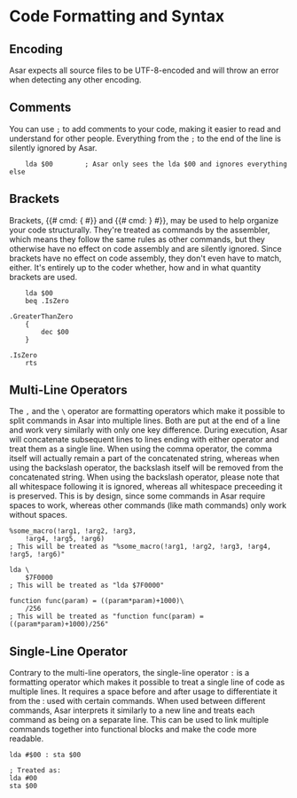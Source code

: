 # Code Formatting and Syntax

## Encoding

Asar expects all source files to be UTF-8-encoded and will throw an error when detecting any other encoding.

## Comments

You can use `;` to add comments to your code, making it easier to read and understand for other people. Everything from the `;` to the end of the line is silently ignored by Asar.

```asar
    lda $00        ; Asar only sees the lda $00 and ignores everything else
```

## Brackets

Brackets, {{# cmd: { #}} and {{# cmd: } #}}, may be used to help organize your code structurally. They're treated as commands by the assembler, which means they follow the same rules as other commands, but they otherwise have no effect on code assembly and are silently ignored. Since brackets have no effect on code assembly, they don't even have to match, either. It's entirely up to the coder whether, how and in what quantity brackets are used.  

```asar
    lda $00
    beq .IsZero
    
.GreaterThanZero
    {
        dec $00
    }

.IsZero
    rts
```

## Multi-Line Operators

The `,` and the `\` operator are formatting operators which make it possible to split commands in Asar into multiple lines. Both are put at the end of a line and work very similarly with only one key difference. During execution, Asar will concatenate subsequent lines to lines ending with either operator and treat them as a single line. When using the comma operator, the comma itself will actually remain a part of the concatenated string, whereas when using the backslash operator, the backslash itself will be removed from the concatenated string. When using the backslash operator, please note that all whitespace following it is ignored, whereas all whitespace preceeding it is preserved. This is by design, since some commands in Asar require spaces to work, whereas other commands (like math commands) only work without spaces.

```asar
%some_macro(!arg1, !arg2, !arg3,
    !arg4, !arg5, !arg6)
; This will be treated as "%some_macro(!arg1, !arg2, !arg3, !arg4, !arg5, !arg6)"

lda \
    $7F0000
; This will be treated as "lda $7F0000"

function func(param) = ((param*param)+1000)\
    /256
; This will be treated as "function func(param) = ((param*param)+1000)/256"
```

## Single-Line Operator

Contrary to the multi-line operators, the single-line operator `:` is a formatting operator which makes it possible to treat a single line of code as multiple lines. It requires a space before and after usage to differentiate it from the : used with certain commands. When used between different commands, Asar interprets it similarly to a new line and treats each command as being on a separate line. This can be used to link multiple commands together into functional blocks and make the code more readable.

```asar
lda #$00 : sta $00
        
; Treated as:
lda #00
sta $00
```
